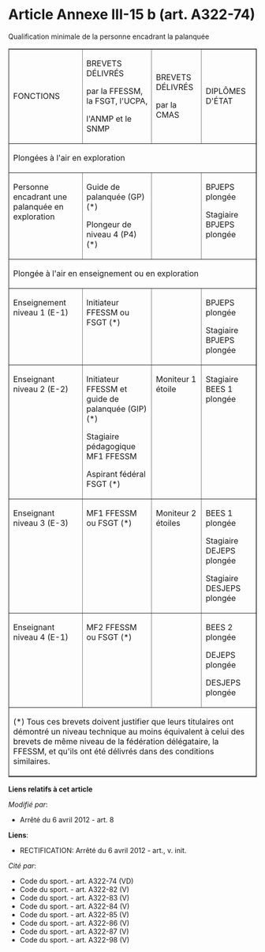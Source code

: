 # Article Annexe III-15 b (art. A322-74)

Qualification minimale de la personne encadrant la palanquée

<table border="1" width="680" cellpadding="0">
  <tbody>
    <tr>
      <td>

FONCTIONS

</td>
      <td>

BREVETS DÉLIVRÉS

par la FFESSM, la FSGT, l'UCPA,

l'ANMP et le SNMP

</td>
      <td>

BREVETS DÉLIVRÉS

par la CMAS

</td>
      <td>

DIPLÔMES D'ÉTAT

</td>
    </tr>
    <tr>
      <td colspan="4">

Plongées à l'air en exploration

</td>
    </tr>
    <tr>
      <td align="left" valign="top">

Personne encadrant une palanquée en exploration

</td>
      <td valign="top" align="left">

Guide de palanquée (GP) (*)

Plongeur de niveau 4 (P4) (*)

</td>
      <td align="left" valign="top">
      </td><td align="left" valign="top">

BPJEPS plongée

Stagiaire BPJEPS plongée

</td>
    </tr>
    <tr>
      <td colspan="4">

Plongée à l'air en enseignement ou en exploration

</td>
    </tr>
    <tr>
      <td valign="top">

Enseignement niveau 1 (E-1)

</td>
      <td valign="top">

Initiateur FFESSM ou FSGT (*)

</td>
      <td valign="top">

</td>
      <td valign="top">

BPJEPS plongée

Stagiaire BPJEPS plongée

</td>
    </tr>
    <tr>
      <td valign="top">

Enseignant niveau 2 (E-2)

</td>
      <td valign="top">

Initiateur FFESSM et guide de palanquée (GIP) (*)

Stagiaire pédagogique MF1 FFESSM

Aspirant fédéral FSGT (*)

</td>
      <td valign="top">

Moniteur 1 étoile

</td>
      <td valign="top">

Stagiaire BEES 1 plongée

</td>
    </tr>
    <tr>
      <td valign="top">

Enseignant niveau 3 (E-3)

</td>
      <td valign="top">

MF1 FFESSM ou FSGT (*)

</td>
      <td valign="top">

Moniteur 2 étoiles

</td>
      <td valign="top">

BEES 1 plongée

Stagiaire DEJEPS plongée

Stagiaire DESJEPS plongée

</td>
    </tr>
    <tr>
      <td valign="top">

Enseignant niveau 4 (E-1)

</td>
      <td valign="top">

MF2 FFESSM ou FSGT (*)

</td>
      <td valign="top">
      </td><td valign="top">

BEES 2 plongée

DEJEPS plongée

DESJEPS plongée 

</td>
    </tr>
    <tr>
      <td colspan="4">

(*) Tous ces brevets doivent justifier que leurs titulaires ont démontré un niveau technique au moins équivalent à celui des
brevets de même niveau de la fédération délégataire, la FFESSM, et qu'ils ont été délivrés dans des conditions similaires.

</td>
    </tr>
  </tbody>
</table>

**Liens relatifs à cet article**

_Modifié par_:

  - Arrêté du 6 avril 2012 - art. 8

**Liens**:

  - RECTIFICATION: Arrêté du 6 avril 2012 - art., v. init.

_Cité par_:

  - Code du sport. - art. A322-74 (VD)
  - Code du sport. - art. A322-82 (V)
  - Code du sport. - art. A322-83 (V)
  - Code du sport. - art. A322-84 (V)
  - Code du sport. - art. A322-85 (V)
  - Code du sport. - art. A322-86 (V)
  - Code du sport. - art. A322-87 (V)
  - Code du sport. - art. A322-98 (V)
